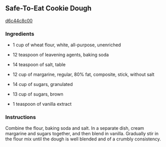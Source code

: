 ## Safe-To-Eat Cookie Dough

[d6c44c8c00](http://www.food.com/recipe/safe-to-eat-cookie-dough-191119)

### Ingredients

 - 1 cup of wheat flour, white, all-purpose, unenriched

 - 12 teaspoon of leavening agents, baking soda

 - 14 teaspoon of salt, table

 - 12 cup of margarine, regular, 80% fat, composite, stick, without salt

 - 14 cup of sugars, granulated

 - 13 cup of sugars, brown

 - 1 teaspoon of vanilla extract

### Instructions

Combine the flour, baking soda and salt. In a separate dish, cream margarine and sugars together, and then blend in vanilla. Gradually stir in the flour mix until the dough is well blended and of a crumbly consistency.